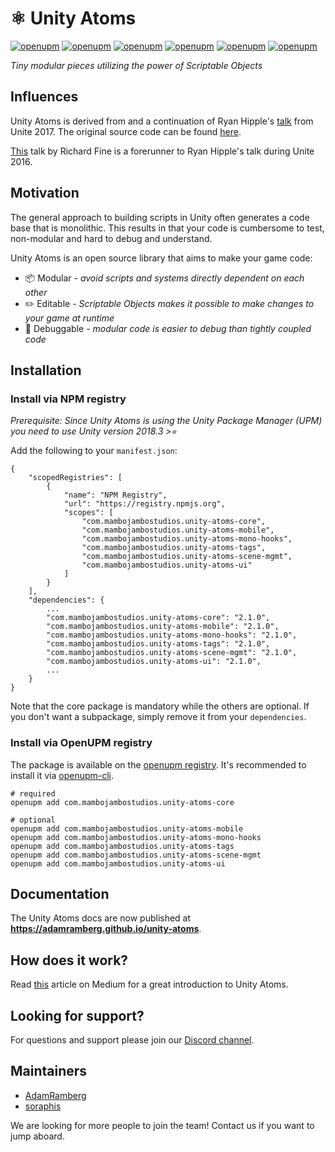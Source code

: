 # ⚛️ Unity Atoms
[![openupm](https://img.shields.io/npm/v/com.mambojambostudios.unity-atoms-core?label=core@openupm&registry_uri=https://package.openupm.com)](https://openupm.com/packages/com.mambojambostudios.unity-atoms-core/)
[![openupm](https://img.shields.io/npm/v/com.mambojambostudios.unity-atoms-mobile?label=mobile&registry_uri=https://package.openupm.com)](https://openupm.com/packages/com.mambojambostudios.unity-atoms-mobile/)
[![openupm](https://img.shields.io/npm/v/com.mambojambostudios.unity-atoms-mono-hooks?label=mono-hooks&registry_uri=https://package.openupm.com)](https://openupm.com/packages/com.mambojambostudios.unity-atoms-mono-hooks/)
[![openupm](https://img.shields.io/npm/v/com.mambojambostudios.unity-atoms-tags?label=tags&registry_uri=https://package.openupm.com)](https://openupm.com/packages/com.mambojambostudios.unity-atoms-tags/)
[![openupm](https://img.shields.io/npm/v/com.mambojambostudios.unity-atoms-scene-mgmt?label=scene-mgmt&registry_uri=https://package.openupm.com)](https://openupm.com/packages/com.mambojambostudios.unity-atoms-scene-mgmt/)
[![openupm](https://img.shields.io/npm/v/com.mambojambostudios.unity-atoms-ui?label=ui&registry_uri=https://package.openupm.com)](https://openupm.com/packages/com.mambojambostudios.unity-atoms-ui/)


_Tiny modular pieces utilizing the power of Scriptable Objects_

## Influences

Unity Atoms is derived from and a continuation of Ryan Hipple's [talk](https://www.youtube.com/watch?v=raQ3iHhE_Kk&t=2787s) from Unite 2017. The original source code can be found [here](https://github.com/roboryantron/Unite2017).

[This](https://www.youtube.com/watch?v=6vmRwLYWNRo&t=738s) talk by Richard Fine is a forerunner to Ryan Hipple's talk during Unite 2016.

## Motivation

The general approach to building scripts in Unity often generates a code base that is monolithic. This results in that your code is cumbersome to test, non-modular and hard to debug and understand.

Unity Atoms is an open source library that aims to make your game code:

-   📦 Modular _- avoid scripts and systems directly dependent on each other_
-   ✏️ Editable _- Scriptable Objects makes it possible to make changes to your game at runtime_
-   🐛 Debuggable _- modular code is easier to debug than tightly coupled code_

## Installation

### Install via NPM registry

_Prerequisite: Since Unity Atoms is using the Unity Package Manager (UPM) you need to use Unity version 2018.3 >=_

Add the following to your `manifest.json`:

```
{
    "scopedRegistries": [
        {
            "name": "NPM Registry",
            "url": "https://registry.npmjs.org",
            "scopes": [
                "com.mambojambostudios.unity-atoms-core",
                "com.mambojambostudios.unity-atoms-mobile",
                "com.mambojambostudios.unity-atoms-mono-hooks",
                "com.mambojambostudios.unity-atoms-tags",
                "com.mambojambostudios.unity-atoms-scene-mgmt",
                "com.mambojambostudios.unity-atoms-ui"
            ]
        }
    ],
    "dependencies": {
        ...
        "com.mambojambostudios.unity-atoms-core": "2.1.0",
        "com.mambojambostudios.unity-atoms-mobile": "2.1.0",
        "com.mambojambostudios.unity-atoms-mono-hooks": "2.1.0",
        "com.mambojambostudios.unity-atoms-tags": "2.1.0",
        "com.mambojambostudios.unity-atoms-scene-mgmt": "2.1.0",
        "com.mambojambostudios.unity-atoms-ui": "2.1.0",
        ...
    }
}
```

Note that the core package is mandatory while the others are optional. If you don't want a subpackage, simply remove it from your `dependencies`.

### Install via OpenUPM registry

The package is available on the [openupm registry](https://openupm.com). It's recommended to install it via [openupm-cli](https://github.com/openupm/openupm-cli).

```
# required
openupm add com.mambojambostudios.unity-atoms-core

# optional
openupm add com.mambojambostudios.unity-atoms-mobile
openupm add com.mambojambostudios.unity-atoms-mono-hooks
openupm add com.mambojambostudios.unity-atoms-tags
openupm add com.mambojambostudios.unity-atoms-scene-mgmt
openupm add com.mambojambostudios.unity-atoms-ui
```

## Documentation

The Unity Atoms docs are now published at **https://adamramberg.github.io/unity-atoms**.

## How does it work?

Read [this](https://medium.com/@adamramberg/unity-atoms-tiny-modular-pieces-utilizing-the-power-of-scriptable-objects-e8add1b95201) article on Medium for a great introduction to Unity Atoms.

## Looking for support?

For questions and support please join our [Discord channel](https://discord.gg/W4yd7E7).

## Maintainers

-   [AdamRamberg](https://github.com/AdamRamberg)
-   [soraphis](https://github.com/soraphis)

We are looking for more people to join the team! Contact us if you want to jump aboard.

